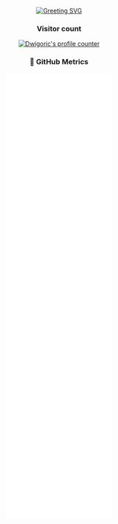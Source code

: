 <p align="center">
  <a href="https://dwigoric.dev">
    <img alt="Greeting SVG" src="https://readme-typing-svg.demolab.com?font=Fira+Code&duration=3000&pause=2500&center=true&vCenter=true&random=false&width=435&lines=Hello+there!;I'm+Dwigoric+%F0%9F%91%8B;What's+up%3F+%F0%9F%90%B8" />
  </a>
</p>

<h3 align="center">Visitor count</h3>
<div align="center">
  <a href="https://dwigoric.dev">
    <img src="https://profile-counter.glitch.me/Dwigoric/count.svg" alt="Dwigoric's profile counter" />
  </a>
</div>

<h3 align="center">🌠 GitHub Metrics</h3>

<div align="center">
  <picture>
    <img src="/github-metrics.svg" alt="Dwigoric's GitHub metrics">
  </picture>
</div>

